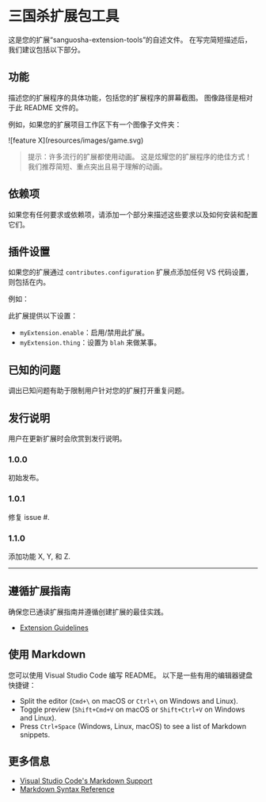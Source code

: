 # 三国杀扩展包工具
这是您的扩展“sanguosha-extension-tools”的自述文件。 在写完简短描述后，我们建议包括以下部分。

## 功能

描述您的扩展程序的具体功能，包括您的扩展程序的屏幕截图。 图像路径是相对于此 README 文件的。

例如，如果您的扩展项目工作区下有一个图像子文件夹：
 
\!\[feature X\]\(resources/images/game.svg\)

> 提示：许多流行的扩展都使用动画。 这是炫耀您的扩展程序的绝佳方式！ 我们推荐简短、重点突出且易于理解的动画。

## 依赖项

如果您有任何要求或依赖项，请添加一个部分来描述这些要求以及如何安装和配置它们。

## 插件设置

如果您的扩展通过 `contributes.configuration` 扩展点添加任何 VS 代码设置，则包括在内。

例如：

此扩展提供以下设置：

* `myExtension.enable`：启用/禁用此扩展。
* `myExtension.thing`：设置为 `blah` 来做某事。

## 已知的问题

调出已知问题有助于限制用户针对您的扩展打开重复问题。

## 发行说明

用户在更新扩展时会欣赏到发行说明。

### 1.0.0

初始发布。

### 1.0.1

修复 issue #.

### 1.1.0

添加功能 X, Y, 和 Z.

---

## 遵循扩展指南

确保您已通读扩展指南并遵循创建扩展的最佳实践。

* [Extension Guidelines](https://code.visualstudio.com/api/references/extension-guidelines)

## 使用 Markdown

您可以使用 Visual Studio Code 编写 README。 以下是一些有用的编辑器键盘快捷键：

* Split the editor (`Cmd+\` on macOS or `Ctrl+\` on Windows and Linux).
* Toggle preview (`Shift+Cmd+V` on macOS or `Shift+Ctrl+V` on Windows and Linux).
* Press `Ctrl+Space` (Windows, Linux, macOS) to see a list of Markdown snippets.

## 更多信息

* [Visual Studio Code's Markdown Support](http://code.visualstudio.com/docs/languages/markdown)
* [Markdown Syntax Reference](https://help.github.com/articles/markdown-basics/)